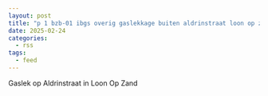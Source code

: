 ```yaml
---
layout: post
title: "p 1 bzb-01 ibgs overig gaslekkage buiten aldrinstraat loon op zand 207092 207242"
date: 2025-02-24
categories: 
  - rss
tags: 
  - feed
---
```


Gaslek op Aldrinstraat in Loon Op Zand

